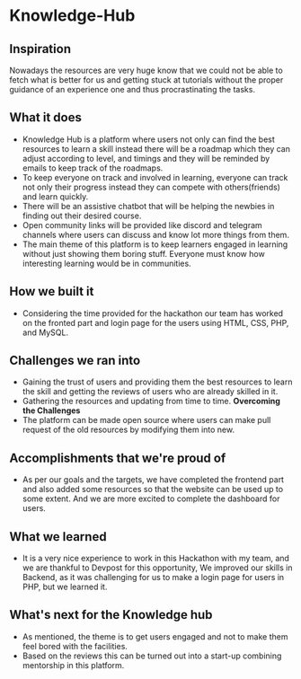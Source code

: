 # Knowledge-Hub
## Inspiration
Nowadays the resources are very huge know that we could not be able to fetch what is better for us and getting stuck at tutorials without the proper guidance of an experience one and thus procrastinating the tasks. 

## What it does
- Knowledge Hub is a platform where users not only can find the best resources to learn a 
skill instead there will be a roadmap which they can adjust according to level, and timings and they will be reminded by emails to keep track of the roadmaps. 
- To keep everyone on track and involved in learning, everyone can track not only their progress instead they can compete with others(friends) and learn quickly.
- There will be an assistive chatbot that will be helping the newbies in finding out their desired course. 
- Open community links will be provided like discord and telegram channels where users can discuss and know lot more things from them. 
- The main theme of this platform is to keep learners engaged in learning without just showing them boring stuff. Everyone must know how interesting learning would be in communities. 

## How we built it
- Considering the time provided for the hackathon our team has worked on the fronted part and login page for the users using HTML, CSS, PHP, and MySQL. 

## Challenges we ran into
- Gaining the trust of users and providing them the best resources to learn the skill and getting 
the reviews of users who are already skilled in it. 
- Gathering the resources and updating from time to time. 
**Overcoming the Challenges**
- The platform can be made open source where users can make pull request of the old resources by modifying them into new.

## Accomplishments that we're proud of
- As per our goals and the targets, we have completed the frontend part and also added some resources so that the website can be used up to some extent. And we are more excited to complete the dashboard for users.

## What we learned
- It is a very nice experience to work in this Hackathon with my team, and we are thankful to Devpost for this opportunity, We improved our skills in Backend, as it was challenging for us to make a login page for users in PHP, but we learned it.

## What's next for the Knowledge hub
- As mentioned, the theme is to get users engaged and not to make them feel bored with the facilities. 
- Based on the reviews this can be turned out into a start-up combining mentorship in this platform. 

